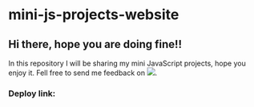 # mini-js-projects-website
## Hi there, hope you are doing fine!!
In this repository I will be sharing my mini JavaScript projects, hope you enjoy it.
Fell free to send me feedback on <a href="https://www.linkedin.com/in/luis-ernani-533ab09a/" target="_blank"><img src="https://img.shields.io/badge/-LinkedIn-%230077B5?style=for-the-badge&logo=linkedin&logoColor=white" target="_blank"></a>.
### Deploy link: 

